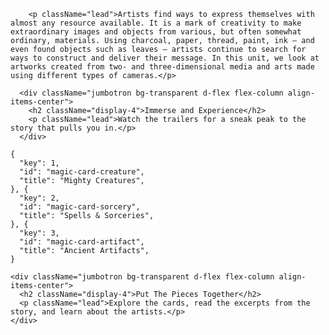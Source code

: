         <p className="lead">Artists find ways to express themselves with almost any resource available. It is a mark of creativity to make extraordinary images and objects from various, but often somewhat ordinary, materials. Using charcoal, paper, thread, paint, ink – and even found objects such as leaves – artists continue to search for ways to construct and deliver their message. In this unit, we look at artworks created from two- and three-dimensional media and arts made using different types of cameras.</p>

      <div className="jumbotron bg-transparent d-flex flex-column align-items-center">
        <h2 className="display-4">Immerse and Experience</h2>
        <p className="lead">Watch the trailers for a sneak peak to the story that pulls you in.</p>
      </div>

    {
      "key": 1,
      "id": "magic-card-creature",
      "title": "Mighty Creatures",
    }, {
      "key": 2,
      "id": "magic-card-sorcery",
      "title": "Spells & Sorceries",
    }, {
      "key": 3,
      "id": "magic-card-artifact",
      "title": "Ancient Artifacts",
    }

    <div className="jumbotron bg-transparent d-flex flex-column align-items-center">
      <h2 className="display-4">Put The Pieces Together</h2>
      <p className="lead">Explore the cards, read the excerpts from the story, and learn about the artists.</p>
    </div>
